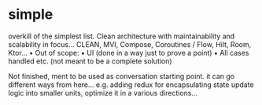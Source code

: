# simple

overkill of the simplest list. Clean architecture with 
maintainability and scalability in focus...
CLEAN, MVI, Compose, Coroutines / Flow, Hilt, Room, Ktor...
• Out of scope:
  ▪ UI (done in a way just to prove a point)
  ▪ All cases handled etc. (not meant to be a complete solution) 

Not finished, ment to be used as conversation starting point.
it can go different ways from here... e.g. adding redux
for encapsulating state update logic into smaller units,
optimize it in a various directions...
